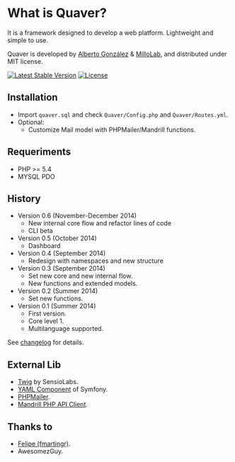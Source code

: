 What is Quaver?
===============
It is a framework designed to develop a web platform. Lightweight and simple to use.

Quaver is developed by [Alberto González](https://github.com/albertogonzcat) & [MilloLab](http://millolab.com), and distributed under MIT license.

[![Latest Stable Version](https://poser.pugx.org/millolab/quaver/v/stable.svg)](https://packagist.org/packages/millolab/quaver) [![License](https://poser.pugx.org/millolab/quaver/license.svg)](https://packagist.org/packages/millolab/quaver)

Installation
------------
* Import `quaver.sql` and check `Quaver/Config.php` and `Quaver/Routes.yml`.
* Optional: 
    * Customize Mail model with PHPMailer/Mandrill functions.

Requeriments
------------
* PHP >= 5.4
* MYSQL PDO

History
-------
* Version 0.6 (November-December 2014)
    * New internal core flow and refactor lines of code
    * CLI beta
* Version 0.5 (October 2014)
    * Dashboard
* Version 0.4 (September 2014)
    * Redesign with namespaces and new structure
* Version 0.3 (September 2014)
    * Set new core and new internal flow.
    * New functions and extended models.
* Version 0.2 (Summer 2014)
    * Set new functions.
* Version 0.1 (Summer 2014)
    * First version.
    * Core level 1.
    * Multilanguage supported.

See [changelog](https://github.com/MilloLab/quaver/blob/master/changelog.md) for details.


External Lib
------------
* [Twig](http://twig.sensiolabs.org/) by SensioLabs.
* [YAML Component](http://symfony.com/doc/current/components/yaml/introduction.html) of Symfony.
* [PHPMailer](https://github.com/PHPMailer/PHPMailer).
* [Mandrill PHP API Client](https://mandrillapp.com/api/docs/).

Thanks to
---------
* [Felipe (fmartingr)](https://github.com/fmartingr).
* AwesomezGuy.